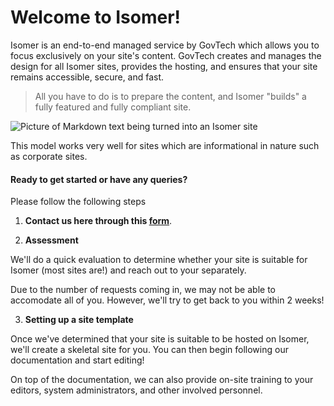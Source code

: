 # Welcome to Isomer! 

Isomer is an end-to-end managed service by GovTech which allows you to focus exclusively on your site's content. GovTech creates and manages the design for all Isomer sites, provides the hosting, and ensures that your site remains accessible, secure, and fast. 

> All you have to do is to prepare the content, and Isomer "builds" a fully featured and fully compliant site.

![Picture of Markdown text being turned into an Isomer site](/images/markdown-to-site.png)

This model works very well for sites which are informational in nature such as corporate sites.

#### Ready to get started or have any queries? 

Please follow the following steps

1.  **Contact us here through this [form](https://form.gov.sg/5dc80f7c03b2790012428dc5)**. 

2. **Assessment**

We'll do a quick evaluation to determine whether your site is suitable for Isomer (most sites are!) and reach out to your separately.

Due to the number of requests coming in, we may not be able to accomodate all of you. However, we'll try to get back to you within 2 weeks!

3. **Setting up a site template**

Once we've determined that your site is suitable to be hosted on Isomer, we'll create a skeletal site for you. You can then begin following our documentation and start editing!

On top of the documentation, we can also provide on-site training to your editors, system administrators, and other involved personnel.
